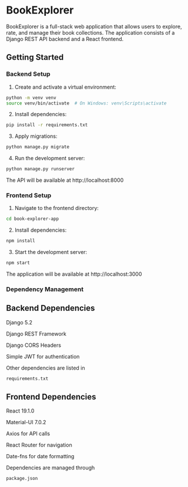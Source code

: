 # BookExplorer

BookExplorer is a full-stack web application that allows users to explore, rate, and manage their book collections. The application consists of a Django REST API backend and a React frontend.

## Getting Started

### Backend Setup

1. Create and activate a virtual environment:
```bash
python -m venv venv
source venv/bin/activate  # On Windows: venv\Scripts\activate
```

2. Install dependencies:
```bash
pip install -r requirements.txt
```

3. Apply migrations:
```bash
python manage.py migrate
```

4. Run the development server:
```bash
python manage.py runserver
```

The API will be available at
http://localhost:8000

### Frontend Setup

1. Navigate to the frontend directory:
```bash
cd book-explorer-app
```

2. Install dependencies:
```bash
npm install
```

3. Start the development server:
```bash
npm start
```

The application will be available at
http://localhost:3000

### Dependency Management
## Backend Dependencies
Django 5.2

Django REST Framework

Django CORS Headers

Simple JWT for authentication

Other dependencies are listed in
```bash
requirements.txt
```

## Frontend Dependencies
React 19.1.0

Material-UI 7.0.2

Axios for API calls

React Router for navigation

Date-fns for date formatting

Dependencies are managed through
```bash
package.json
```
